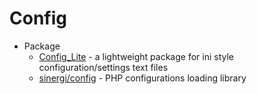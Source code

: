 # Config
* Package
    - [Config_Lite](https://goo.gl/U37BS5) - a lightweight package for ini style configuration/settings text files
    - [sinergi/config](https://goo.gl/EdpD3h) - PHP configurations loading library
